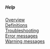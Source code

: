 ##### Help

[Overview](#helpintro)  
[Definitions](#definitions)  
[Troubleshooting](#troubleshooting)  
[Error messages](#errormessages00)  
[Warning messages](#warningmessages)  

<!-- [Error messages: Generic](#errormessages0)  
[Error messages: Step1](#errormessages1)  
[Error messages: Step2](#errormessages2)  
[Error messages: Step3](#errormessages3)  
[Error messages: Step4](#errormessages4)  
[Error messages: Step5](#errormessages5)  
[Error messages: Step7](#errormessages7)   
[Error messages: Use Saved Parser Tab](#errormessages8)   -->
